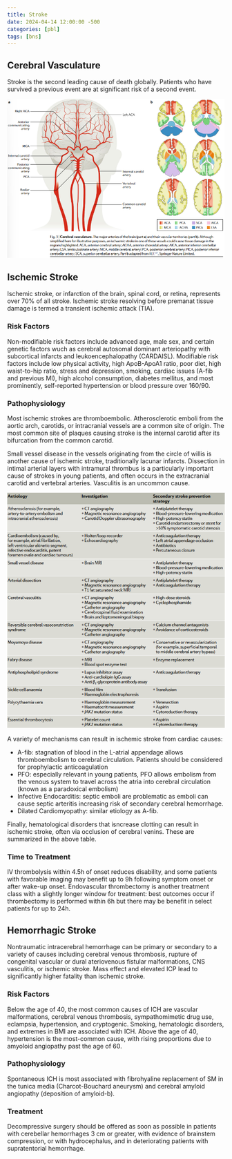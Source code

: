 ```yaml
---
title: Stroke
date: 2024-04-14 12:00:00 -500
categories: [pbl]
tags: [bns]
---
```



## Cerebral Vasculature

Stroke is the second leading cause of death globally. Patients who have survived a previous event are at significant risk of a second event.

![Vasculature](/img/cerebral_vasculature.png)

## Ischemic Stroke

Ischemic stroke, or infarction of the brain, spinal cord, or retina, represents over 70% of all stroke. Ischemic stroke resolving before premanat tissue damage is termed a transient ischemic attack (TIA). 

### Risk Factors

Non-modifiable risk factors include advanced age, male sex, and certain genetic factors wuch as cerebral autosomal dominant arteriopathy with subcortical infarcts and leukoencephalopathy (CARDAISL). Modifiable risk factors include low physical activity, high ApoB-ApoA1 ratio, poor diet, high waist-to-hip ratio, stress and depression, smoking, cardiac issues (A-fib and previous MI), high alcohol consumption, diabetes mellitus, and most prominently, self-reported hypertension or blood pressure over 160/90.

### Pathophysiology

Most ischemic strokes are thromboembolic. Atherosclerotic emboli from the aortic arch, carotids, or intracranial vessels are a common site of origin. The most common site of plaques causing stroke is the internal carotid after its bifurcation from the common carotid.

Small vessel disease in the vessels originating from the circle of willis is another cause of ischemic stroke, traditionally lacunar infarcts. Dissection in intimal arterial layers with intramural thrombus is a particularly important cause of strokes in young patients, and often occurs in the extracranial carotid and vertebral arteries. Vasculitis is an uncommon cause.

![Stroke Etiologies](/img/stroke_causes.png)

A variety of mechanisms can result in ischemic stroke from cardiac causes:
- A-fib: stagnation of blood in the L-atrial appendage allows thromboembolism to cerebral circulation. Patients should be considered for prophylactic anticoagulation
- PFO: especially relevant in young patients, PFO allows embolism from the venous system to travel across the atria into cerebral circulation (known as a paradoxical embolism)
- Infective Endocarditis: septic emboli are problematic as emboli can cause septic arteritis increasing risk of secondary cerebral hemorrhage.
- Dilated Cardiomyopathy: similar etiology as A-fib.

Finally, hematological disorders that isncrease clotting can result in ischemic stroke, often via occlusion of cerebral venins. These are summarized in the above table.

### Time to Treatment

IV thrombolysis within 4.5h of onset reduces disability, and some patients with favorable imaging may benefit up to 9h following symptom onset or after wake-up onset. Endovascular thrombectomy is another treatment class with a slightly longer window for treatment: best outcomes occur if thrombectomy is performed within 6h but there may be benefit in select patients for up to 24h. 

## Hemorrhagic Stroke

Nontraumatic intracerebral hemorrhage can be primary or secondary to a variety of causes including cerebral venous thrombosis, rupture of congenital vascular or dural ateriovenous fistular malformations, CNS vasculitis, or ischemic stroke. Mass effect and elevated ICP lead to significantly higher fatality than ischemic stroke. 

### Risk Factors

Below the age of 40, the most common causes of ICH are vascular malformations, cerebral venous thrombosis, sympathomimetic drug use, eclampsia, hypertension, and cryptogenic. Smoking, hematologic disorders, and extremes in BMI are associated with ICH. Above the age of 40, hypertension is the most-common cause, with rising proportions due to amyoloid angiopathy past the age of 60.

### Pathophysiology

Spontaneous ICH is most associated with fibrohyaline replacement of SM in the tunica media (Charcot-Bouchard aneurysm) and cerebral amyloid angiopathy (deposition of amyloid-b).

### Treatment 

Decompressive surgery should be offered as soon as possible in patients with cerebellar hemorrhages 3 cm or greater, with evidence of brainstem compression, or with hydrocephalus, and in deteriorating patients with supratentorial hemorrhage.

